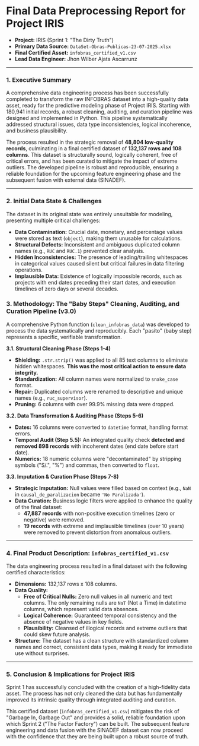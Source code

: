 # Final Data Preprocessing Report for Project IRIS

*   **Project:** IRIS (Sprint 1: "The Dirty Truth")
*   **Primary Data Source:** `DataSet-Obras-Publicas-23-07-2025.xlsx`
*   **Final Certified Asset:** `infobras_certified_v1.csv`
*   **Lead Data Engineer:** Jhon Wilber Ajata Ascarrunz

---

### 1. Executive Summary

A comprehensive data engineering process has been successfully completed to transform the raw INFOBRAS dataset into a high-quality data asset, ready for the predictive modeling phase of Project IRIS. Starting with 180,941 initial records, a robust cleaning, auditing, and curation pipeline was designed and implemented in Python. This pipeline systematically addressed structural issues, data type inconsistencies, logical incoherence, and business plausibility.

The process resulted in the strategic removal of **48,804 low-quality records**, culminating in a final certified dataset of **132,137 rows and 108 columns**. This dataset is structurally sound, logically coherent, free of critical errors, and has been curated to mitigate the impact of extreme outliers. The developed pipeline is robust and reproducible, ensuring a reliable foundation for the upcoming feature engineering phase and the subsequent fusion with external data (SINADEF).

---

### 2. Initial Data State & Challenges

The dataset in its original state was entirely unsuitable for modeling, presenting multiple critical challenges:

*   **Data Contamination:** Crucial date, monetary, and percentage values were stored as text (`object`), making them unusable for calculations.
*   **Structural Defects:** Inconsistent and ambiguous duplicated column names (e.g., `RUC` and `RUC.1`) prevented clear analysis.
*   **Hidden Inconsistencies:** The presence of leading/trailing whitespaces in categorical values caused silent but critical failures in data filtering operations.
*   **Implausible Data:** Existence of logically impossible records, such as projects with end dates preceding their start dates, and execution timelines of zero days or several decades.

### 3. Methodology: The "Baby Steps" Cleaning, Auditing, and Curation Pipeline (v3.0)

A comprehensive Python function (`clean_infobras_data`) was developed to process the data systematically and reproducibly. Each "pasito" (baby step) represents a specific, verifiable transformation.

**3.1. Structural Cleaning Phase (Steps 1-4)**
*   **Shielding:** `.str.strip()` was applied to all 85 text columns to eliminate hidden whitespaces. **This was the most critical action to ensure data integrity.**
*   **Standardization:** All column names were normalized to `snake_case` format.
*   **Repair:** Duplicated columns were renamed to descriptive and unique names (e.g., `ruc_supervisor`).
*   **Pruning:** 6 columns with over 99.9% missing data were dropped.

**3.2. Data Transformation & Auditing Phase (Steps 5-6)**
*   **Dates:** 16 columns were converted to `datetime` format, handling format errors.
*   **Temporal Audit (Step 5.5):** An integrated quality check **detected and removed 898 records** with incoherent dates (end date before start date).
*   **Numerics:** 18 numeric columns were "decontaminated" by stripping symbols ("S/.", "%") and commas, then converted to `float`.

**3.3. Imputation & Curation Phase (Steps 7-8)**
*   **Strategic Imputation:** Null values were filled based on context (e.g., `NaN` in `causal_de_paralizacion` became `'No Paralizada'`).
*   **Data Curation:** Business logic filters were applied to enhance the quality of the final dataset:
    *   **47,887 records** with non-positive execution timelines (zero or negative) were removed.
    *   **19 records** with extreme and implausible timelines (over 10 years) were removed to prevent distortion from anomalous outliers.

---

### 4. Final Product Description: `infobras_certified_v1.csv`

The data engineering process resulted in a final dataset with the following certified characteristics:

*   **Dimensions:** 132,137 rows x 108 columns.
*   **Data Quality:**
    *   **Free of Critical Nulls:** Zero null values in all numeric and text columns. The only remaining nulls are `NaT` (Not a Time) in datetime columns, which represent valid data absences.
    *   **Logical Coherence:** Guaranteed temporal consistency and the absence of negative values in key fields.
    *   **Plausibility:** Cleansed of illogical records and extreme outliers that could skew future analysis.
*   **Structure:** The dataset has a clean structure with standardized column names and correct, consistent data types, making it ready for immediate use without surprises.

---

### 5. Conclusion & Implications for Project IRIS

Sprint 1 has successfully concluded with the creation of a high-fidelity data asset. The process has not only cleaned the data but has fundamentally improved its intrinsic quality through integrated auditing and curation.

This certified dataset (`infobras_certified_v1.csv`) mitigates the risk of "Garbage In, Garbage Out" and provides a solid, reliable foundation upon which Sprint 2 ("The Factor Factory") can be built. The subsequent feature engineering and data fusion with the SINADEF dataset can now proceed with the confidence that they are being built upon a robust source of truth.